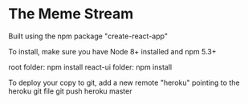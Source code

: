 # The Meme Stream

Built using the npm package "create-react-app"

To install, make sure you have Node 8+ installed and npm 5.3+

root folder: npm install
react-ui folder: npm install

To deploy your copy to git, add a new remote "heroku" pointing to the heroku git file
git push heroku master